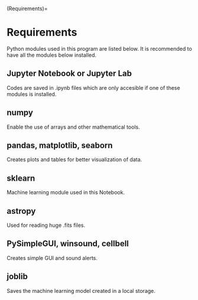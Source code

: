 (Requirements)=
# Requirements

Python modules used in this program are listed below.
It is recommended to have all the modules below installed.

## Jupyter Notebook or Jupyter Lab
Codes are saved in .ipynb files which are only accesible if one of these modules is installed.

## numpy
Enable the use of arrays and other mathematical tools.

## pandas, matplotlib, seaborn
Creates plots and tables for better visualization
    of data.
    
## sklearn
Machine learning module used in this Notebook.
    
## astropy
Used for reading huge .fits files.

## PySimpleGUI, winsound, cellbell
Creates simple GUI and sound alerts. 

## joblib
Saves the machine learning model created in a local storage.
